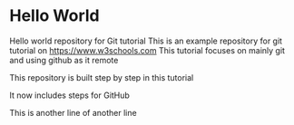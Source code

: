 # Hello World
Hello world repository for Git tutorial 
This is an example repository for git tutorial on https://www.w3schools.com
This tutorial focuses on mainly git and using github as it remote

This repository is built step by step in this tutorial 

It now includes steps for GitHub

This is another line of another line
